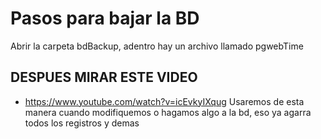 #  Pasos para bajar la BD
Abrir la carpeta bdBackup, adentro hay un archivo llamado pgwebTime
## DESPUES MIRAR ESTE VIDEO
- https://www.youtube.com/watch?v=icEvkyIXqug
Usaremos de esta manera cuando modifiquemos o hagamos algo a la bd, eso ya agarra todos los registros y demas
